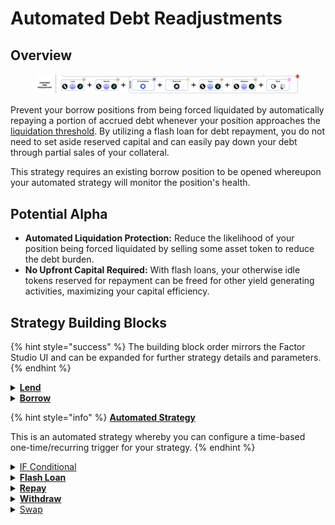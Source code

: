 # Automated Debt Readjustments

## Overview

<figure><img src="../../../.gitbook/assets/image (12).png" alt=""><figcaption></figcaption></figure>

Prevent your borrow positions from being forced liquidated by automatically repaying a portion of accrued debt whenever your position approaches the [liquidation threshold](../../glossary.md#liquidation-price). By utilizing a flash loan for debt repayment, you do not need to set aside reserved capital and can easily pay down your debt through partial sales of your collateral.

This strategy requires an existing borrow position to be opened whereupon your automated strategy will monitor the position's health.&#x20;

## Potential Alpha

* **Automated Liquidation Protection:** Reduce the likelihood of your position being forced liquidated by selling some asset token to reduce the debt burden.
* **No Upfront Capital Required:** With flash loans, your otherwise idle tokens reserved for repayment can be freed for other yield generating activities, maximizing your capital efficiency.

## Strategy Building Blocks

{% hint style="success" %}
The building block order mirrors the Factor Studio UI and can be expanded for further strategy details and parameters.
{% endhint %}

<details>

<summary><a href="../../../factor-building-blocks/lend.md"><strong>Lend</strong></a></summary>

* Lend tokens to the target lending market.
* The tokens which you can borrow will be determined by the underlying lending market.

</details>

<details>

<summary><a href="../../../factor-building-blocks/borrow.md"><strong>Borrow</strong></a></summary>

* Select the token to borrow.
* Input a borrow amount which includes a buffer for any price fluctuations.

</details>

{% hint style="info" %}
[**Automated Strategy**](../../../factor-studio/factor-studio/automated-strategies.md)

This is an automated strategy whereby you can configure a time-based one-time/recurring trigger for your strategy.&#x20;
{% endhint %}

<details>

<summary><a href="../../../factor-studio/factor-studio/conditional-strategies.md">IF Conditional</a></summary>

* This condition will be checked each time this strategy is executed by the automation feature.
* Specify your target price where your position becomes at risk of being undercollateralized (i.e. collateral value < debt value). Remember to leave a buffer in cases of extreme volatility.

</details>

<details>

<summary><a href="../../../factor-building-blocks/flash-loan/"><strong>Flash Loan</strong></a></summary>

* Flash loan the debt token to be partially repaid. The amount to loan will be dependent on the target [health factor](../../glossary.md#health-factor) after adjustments.
* If there is no flash loan market for your debt token, you will need to add a Swap Building Block and flash loan the value of your debt to be swapped.

</details>

<details>

<summary><a href="../../../factor-building-blocks/borrow.md"><strong>Repay</strong></a></summary>

* Repay a portion of your debt position.

</details>

<details>

<summary><a href="../../../factor-building-blocks/lend.md"><strong>Withdraw</strong></a></summary>

* Withdraw the value of your flash loan from your collateral.

</details>

<details>

<summary><a href="../../../factor-building-blocks/swap/">Swap</a></summary>

* Swap the withdrawn collateral for the flash loan token.
* The flash loan debt is automatically credited from your strategy.

</details>
